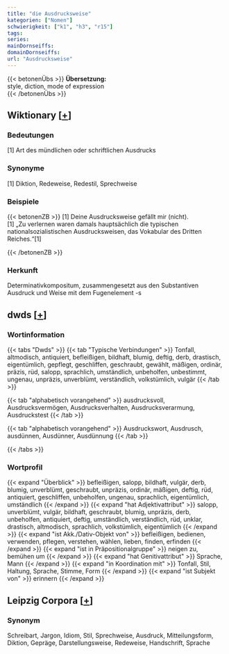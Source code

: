 ```yaml
---
title: "die Ausdrucksweise"
kategorien: ["Nomen"]
schwierigkeit: ["k1", "h3", "r15"]
tags:
series:
mainDornseiffs:
domainDornseiffs:
url: "Ausdrucksweise"
---
```


{{< betonenÜbs >}}
**Übersetzung:**  
style, diction, mode  of expression  
{{< /betonenÜbs >}}

## Wiktionary [[+](https://de.wiktionary.org/wiki/Ausdrucksweise)]

### Bedeutungen
[1] Art des mündlichen oder schriftlichen Ausdrucks  

### Synonyme
[1] Diktion, Redeweise, Redestil, Sprechweise  

### Beispiele
{{< betonenZB >}}
[1] Deine Ausdrucksweise gefällt mir (nicht).  
[1] „Zu verlernen waren damals hauptsächlich die typischen nationalsozialistischen Ausdrucksweisen, das Vokabular des Dritten Reiches.“[1]  

{{< /betonenZB >}}
### Herkunft
Determinativkompositum, zusammengesetzt aus den Substantiven Ausdruck und Weise mit dem Fugenelement -s  



## dwds [[+](https://www.dwds.de/wb/Ausdrucksweise)]

### Wortinformation
{{< tabs "Dwds" >}}
{{< tab "Typische Verbindungen" >}}
Tonfall, altmodisch, antiquiert, befleißigen, bildhaft, blumig, deftig, derb, drastisch, eigentümlich, gepflegt, geschliffen, geschraubt, gewählt, mäßigen, ordinär, präzis, rüd, salopp, sprachlich, umständlich, unbeholfen, unbestimmt, ungenau, unpräzis, unverblümt, verständlich, volkstümlich, vulgär
{{< /tab >}}

{{< tab "alphabetisch vorangehend" >}}
ausdrucksvoll, Ausdrucksvermögen, Ausdrucksverhalten, Ausdrucksverarmung, Ausdruckstest
{{< /tab >}}

{{< tab "alphabetisch vorangehend" >}}
Ausdruckswort, Ausdrusch, ausdünnen, Ausdünner, Ausdünnung
{{< /tab >}}

{{< /tabs >}}

### Wortprofil
{{< expand "Überblick" >}} befleißigen, salopp, bildhaft, vulgär, derb, blumig, unverblümt, geschraubt, unpräzis, ordinär, mäßigen, deftig, rüd, antiquiert, geschliffen, unbeholfen, ungenau, sprachlich, eigentümlich, umständlich {{< /expand >}}
{{< expand "hat Adjektivattribut" >}} salopp, unverblümt, vulgär, bildhaft, geschraubt, blumig, unpräzis, derb, unbeholfen, antiquiert, deftig, umständlich, verständlich, rüd, unklar, drastisch, altmodisch, sprachlich, volkstümlich, eigentümlich {{< /expand >}}
{{< expand "ist Akk./Dativ-Objekt von" >}} befleißigen, bedienen, verwenden, pflegen, verstehen, wählen, lieben, finden, erfinden {{< /expand >}}
{{< expand "ist in Präpositionalgruppe" >}} neigen zu, bemühen um {{< /expand >}}
{{< expand "hat Genitivattribut" >}} Sprache, Mann {{< /expand >}}
{{< expand "in Koordination mit" >}} Tonfall, Stil, Haltung, Sprache, Stimme, Form {{< /expand >}}
{{< expand "ist Subjekt von" >}} erinnern {{< /expand >}}

## Leipzig Corpora [[+](https://corpora.uni-leipzig.de/en/res?word=Ausdrucksweise&corpusId=deu_newscrawl-public_2018)]


### Synonym
Schreibart, Jargon, Idiom, Stil, Sprechweise, Ausdruck, Mitteilungsform, Diktion, Gepräge, Darstellungsweise, Redeweise, Handschrift, Sprache

